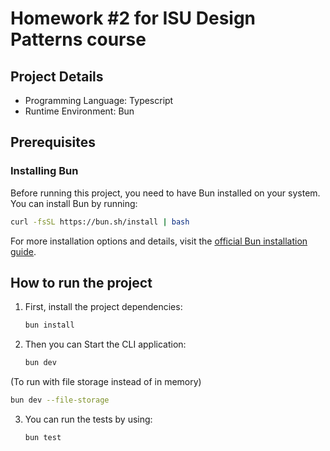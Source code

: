 # Homework #2 for ISU Design Patterns course

## Project Details

- Programming Language: Typescript
- Runtime Environment: Bun

## Prerequisites

### Installing Bun

Before running this project, you need to have Bun installed on your system. You can install Bun by running:

```bash
curl -fsSL https://bun.sh/install | bash
```

For more installation options and details, visit the [official Bun installation guide](https://bun.sh/docs/installation).

## How to run the project

1. First, install the project dependencies:

   ```bash
   bun install
   ```

2. Then you can Start the CLI application:

   ```bash
   bun dev
   ```
(To run with file storage instead of in memory)
   ```bash
   bun dev --file-storage
   ```

3. You can run the tests by using:
   ```bash
   bun test
   ```
